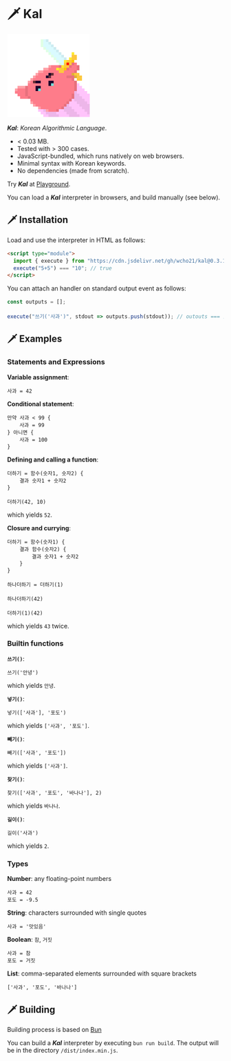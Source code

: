 # 🗡️ Kal

<img src="./docs/images/kal-logo.png" alt="Kal logo" width="192px" height="192px" />

***Kal***: _Korean Algorithmic Language_.

- < 0.03 MB.
- Tested with > 300 cases.
- JavaScript-bundled, which runs natively on web browsers.
- Minimal syntax with Korean keywords.
- No dependencies (made from scratch).

Try ***Kal*** at [Playground][playground].

[playground]: https://kal-playground.rooi.dev/

You can load a ***Kal*** interpreter in browsers, and build manually (see below).



## 🗡️ Installation

Load and use the interpreter in HTML as follows:

```HTML
<script type="module">
  import { execute } from "https://cdn.jsdelivr.net/gh/wcho21/kal@0.3.1/dist/index.min.js";
  execute("5+5") === "10"; // true
</script>
```

You can attach an handler on standard output event as follows:

```javascript
const outputs = [];

execute("쓰기('사과')", stdout => outputs.push(stdout)); // outouts === ["사과"]
```

## 🗡️ Examples

### Statements and Expressions

**Variable assignment**:

```
사과 = 42
```

**Conditional statement**:

```
만약 사과 < 99 {
    사과 = 99
} 아니면 {
    사과 = 100
}
```

**Defining and calling a function**:

```
더하기 = 함수(숫자1, 숫자2) {
    결과 숫자1 + 숫자2
}

더하기(42, 10)
```

which yields `52`.

**Closure and currying**:

```
더하기 = 함수(숫자1) {
    결과 함수(숫자2) {
        결과 숫자1 + 숫자2
    }
}

하나더하기 = 더하기(1)

하나더하기(42)

더하기(1)(42)
```

which yields `43` twice.

### Builtin functions

**`쓰기()`**:

```
쓰기('안녕')
```

which yields `안녕`.

**`넣기()`**:

```
넣기(['사과'], '포도')
```

which yields `['사과', '포도']`.

**`빼기()`**:

```
빼기(['사과', '포도'])
```

which yields `['사과']`.

**`찾기()`**:

```
찾기(['사과', '포도', '바나나'], 2)
```

which yields `바나나`.

**`길이()`**:

```
길이('사과')
```

which yields `2`.

### Types

**Number**: any floating-point numbers

```
사과 = 42
포도 = -9.5
```

**String**: characters surrounded with single quotes

```
사과 = '맛있음'
```

**Boolean**: `참`, `거짓`

```
사과 = 참
포도 = 거짓
```

**List**: comma-separated elements surrounded with square brackets

```
['사과', '포도', '바나나']
```



## 🗡️ Building

Building process is based on [Bun][bun]

You can build a ***Kal*** interpreter by executing `bun run build`.
The output will be in the directory `/dist/index.min.js`.

[bun]: https://bun.sh
